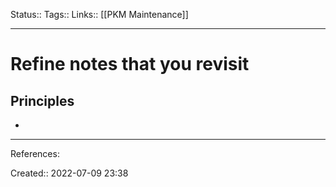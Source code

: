 Status::
Tags:: 
Links:: [[PKM Maintenance]]
___
# Refine notes that you revisit
## Principles
- 
___
References:

Created:: 2022-07-09 23:38